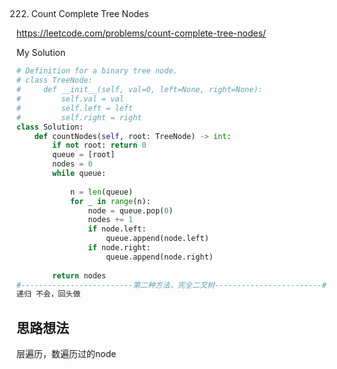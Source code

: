 ## 
222. Count Complete Tree Nodes

https://leetcode.com/problems/count-complete-tree-nodes/

My Solution

```python
# Definition for a binary tree node.
# class TreeNode:
#     def __init__(self, val=0, left=None, right=None):
#         self.val = val
#         self.left = left
#         self.right = right
class Solution:
    def countNodes(self, root: TreeNode) -> int:
        if not root: return 0
        queue = [root]
        nodes = 0
        while queue:
            
            n = len(queue)
            for _ in range(n):
                node = queue.pop(0)
                nodes += 1
                if node.left:
                    queue.append(node.left)
                if node.right:
                    queue.append(node.right)
        
        return nodes
#-------------------------第二种方法，完全二叉树------------------------#
递归 不会，回头做

```

## 思路想法
层遍历，数遍历过的node
